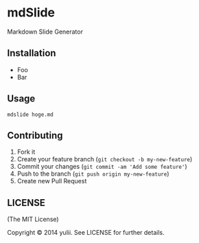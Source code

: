 # mdSlide

Markdown Slide Generator

## Installation

- Foo
- Bar

## Usage

```
mdslide hoge.md
```

## Contributing

1. Fork it
2. Create your feature branch (`git checkout -b my-new-feature`)
3. Commit your changes (`git commit -am 'Add some feature'`)
4. Push to the branch (`git push origin my-new-feature`)
5. Create new Pull Request


## LICENSE
(The MIT License)

Copyright © 2014 yulii. See LICENSE for further details.
